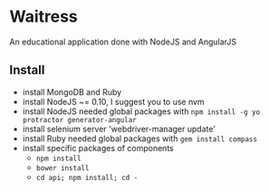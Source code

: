# Waitress
An educational application done with NodeJS and AngularJS

## Install
* install MongoDB and Ruby
* install NodeJS ~= 0.10, I suggest you to use nvm
* install NodeJS needed global packages with `npm install -g yo protractor generator-angular`
* install selenium server 'webdriver-manager update'
* install Ruby needed global packages with `gem install compass`
* install specific packages of components
  * `npm install`
  * `bower install`
  * `cd api; npm install; cd -`
